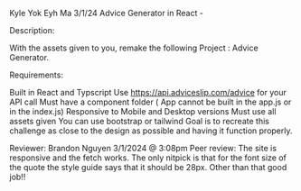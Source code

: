 Kyle Yok Eyh Ma 
3/1/24 Advice Generator in React -

Description:

With the assets given to you, remake the following Project : Advice Generator.

Requirements:

Built in React and Typscript
Use https://api.adviceslip.com/advice for your API call
Must have a component folder ( App cannot be built in the app.js or in the index.js)
Responsive to Mobile and Desktop versions
Must use all assets given
You can use bootstrap or tailwind
Goal is to recreate this challenge as close to the design as possible and having it function properly.

Reviewer: Brandon Nguyen 3/1/2024 @ 3:08pm
Peer review: The site is responsive and the fetch works. The only nitpick is that for the font size of the quote the style guide says that it should be 28px. Other than that good job!!
